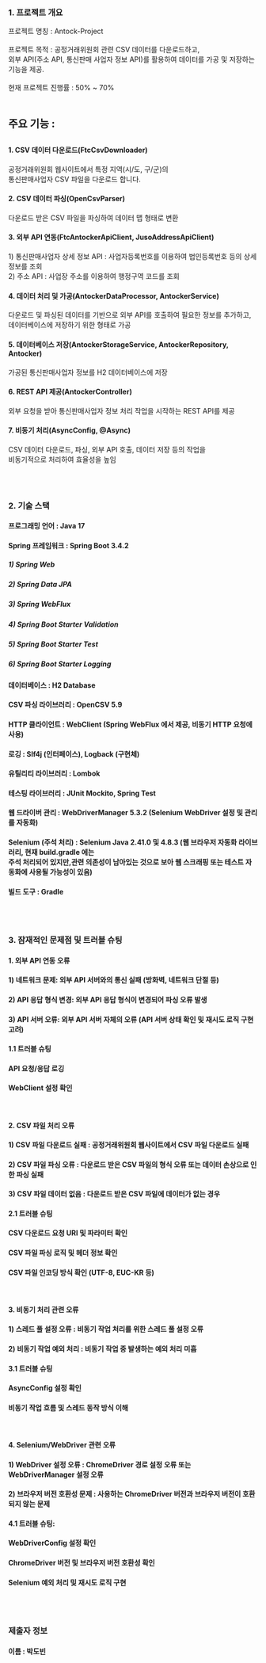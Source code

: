 ### 1. 프로젝트 개요
프로젝트 명칭 : Antock-Project
<br><br>
프로젝트 목적 : 공정거래위원회 관련 CSV 데이터를 다운로드하고,<br>
외부 API(주소 API, 통신판매 사업자 정보 API)를 활용하여 데이터를 가공 및 저장하는 기능을 제공.
<br><br>
현재 프로젝트 진행률 : 50% ~ 70%
<br><br>

<h2>주요 기능 :<h2>
<h4>1. CSV 데이터 다운로드(FtcCsvDownloader)</h4>
공정거래위원회 웹사이트에서 특정 지역(시/도, 구/군)의<br>
통신판매사업자 CSV 파일을 다운로드 합니다.

<h4>2. CSV 데이터 파싱(OpenCsvParser)</h4>
다운로드 받은 CSV 파일을 파싱하여 데이터 맵 형태로 변환

<h4>3. 외부 API 연동(FtcAntockerApiClient, JusoAddressApiClient)</h4>
1) 통신판매사업자 상세 정보 API : 사업자등록번호를 이용하여 법인등록번호 등의 상세 정보를 조회<br>
2) 주소 API : 사업장 주소를 이용하여 행정구역 코드를 조회

<h4>4. 데이터 처리 및 가공(AntockerDataProcessor, AntockerService)</h4>
다운로드 및 파싱된 데이터를 기반으로 외부 API를 호출하여 필요한 정보를 추가하고,<br>
데이터베이스에 저장하기 위한 형태로 가공

<h4>5. 데이터베이스 저장(AntockerStorageService, AntockerRepository, Antocker)</h4>
가공된 통신판매사업자 정보를 H2 데이터베이스에 저장

<h4>6. REST API 제공(AntockerController)</h4>
외부 요청을 받아 통신판매사업자 정보 처리 작업을 시작하는 REST API를 제공

<h4>7. 비동기 처리(AsyncConfig, @Async)</h4>
CSV 데이터 다운로드, 파싱, 외부 API 호출, 데이터 저장 등의 작업을<br>
비동기적으로 처리하여 효율성을 높임

<br><br>
### 2. 기술 스택
<h4>프로그래밍 언어 : Java 17</h4>

<h4>Spring 프레임워크 : Spring Boot 3.4.2</h4>
<h5>1) Spring Web</h5>
<h5>2) Spring Data JPA</h5>
<h5>3) Spring WebFlux</h5>
<h5>4) Spring Boot Starter Validation</h5>
<h5>5) Spring Boot Starter Test</h5>
<h5>6) Spring Boot Starter Logging</h5>

<h4>데이터베이스 : H2 Database</h4>

<h4>CSV 파싱 라이브러리 : OpenCSV 5.9</h4>

<h4>HTTP 클라이언트 : WebClient (Spring WebFlux 에서 제공, 비동기 HTTP 요청에 사용)</h4>

<h4>로깅 : Slf4j (인터페이스), Logback (구현체)</h4>

<h4>유틸리티 라이브러리 : Lombok</h4>

<h4>테스팅 라이브러리 : JUnit Mockito, Spring Test</h4>

<h4>웹 드라이버 관리 : WebDriverManager 5.3.2 (Selenium WebDriver 설정 및 관리를 자동화)</h4>

<h4>Selenium (주석 처리) : Selenium Java 2.41.0 및 4.8.3 (웹 브라우저 자동화 라이브러리, 현재 build.gradle 에는<br>
  주석 처리되어 있지만,관련 의존성이 남아있는 것으로 보아 웹 스크래핑 또는 테스트 자동화에 사용될 가능성이 있음)<br>

<h4>빌드 도구 : Gradle</h4>

<br><br>
### 3. 잠재적인 문제점 및 트러블 슈팅

<h4>1. 외부 API 연동 오류</h4>
<h4>1) 네트워크 문제: 외부 API 서버와의 통신 실패 (방화벽, 네트워크 단절 등)</h4>
<h4>2) API 응답 형식 변경: 외부 API 응답 형식이 변경되어 파싱 오류 발생</h4>
<h4>3) API 서버 오류: 외부 API 서버 자체의 오류 (API 서버 상태 확인 및 재시도 로직 구현 고려)</h4>
<h4>1.1 트러블 슈팅</h4>
<h4>API 요청/응답 로깅</h4>
<h4>WebClient 설정 확인</h4>
<br>
<h4>2. CSV 파일 처리 오류</h4>
<h4>1) CSV 파일 다운로드 실패 : 공정거래위원회 웹사이트에서 CSV 파일 다운로드 실패</h4>
<h4>2) CSV 파일 파싱 오류 : 다운로드 받은 CSV 파일의 형식 오류 또는 데이터 손상으로 인한 파싱 실패</h4>
<h4>3) CSV 파일 데이터 없음 : 다운로드 받은 CSV 파일에 데이터가 없는 경우</h4>
<h4>2.1 트러블 슈팅</h4>
<h4>CSV 다운로드 요청 URI 및 파라미터 확인</h4>
<h4>CSV 파일 파싱 로직 및 헤더 정보 확인</h4>
<h4>CSV 파일 인코딩 방식 확인 (UTF-8, EUC-KR 등)</h4>
<br>
<h4>3. 비동기 처리 관련 오류</h4>
<h4>1) 스레드 풀 설정 오류 : 비동기 작업 처리를 위한 스레드 풀 설정 오류</h4>
<h4>2) 비동기 작업 예외 처리 : 비동기 작업 중 발생하는 예외 처리 미흡</h4>
<h4>3.1 트러블 슈팅</h4>
<h4>AsyncConfig 설정 확인</h4>
<h4>비동기 작업 흐름 및 스레드 동작 방식 이해</h4>
<br>
<h4>4. Selenium/WebDriver 관련 오류</h4>
<h4>1) WebDriver 설정 오류 : ChromeDriver 경로 설정 오류 또는 WebDriverManager 설정 오류</h4>
<h4>2) 브라우저 버전 호환성 문제 : 사용하는 ChromeDriver 버전과 브라우저 버전이 호환되지 않는 문제</h4>
<h4>4.1 트러블 슈팅:
<h4>WebDriverConfig 설정 확인</h4>
<h4>ChromeDriver 버전 및 브라우저 버전 호환성 확인</h4>
<h4>Selenium 예외 처리 및 재시도 로직 구현</h4>
  
<br><br>
### 제출자 정보
<h4>이름 : 박도빈</h4>
